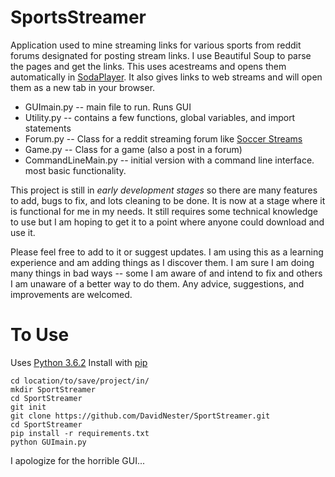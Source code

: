 #     SportsStreamer

Application used to mine streaming links for various sports from reddit forums designated for
posting stream links. I use Beautiful Soup to parse the pages and get the links. This uses
acestreams and opens them automatically in [SodaPlayer](https://www.sodaplayer.com/). It also
gives links to web streams and will open them as a new tab in your browser.

- GUImain.py -- main file to run. Runs GUI
- Utility.py -- contains a few functions, global variables, and import statements
- Forum.py -- Class for a reddit streaming forum like [Soccer Streams](https://www.reddit.com/r/soccerstreams/)
- Game.py -- Class for a game (also a post in a forum)
- CommandLineMain.py -- initial version with a command line interface. most basic functionality.

This project is still in *early development stages* so there are many features to add, bugs to
fix, and lots cleaning to be done. It is now at a stage where it is functional for me in my
needs. It still requires some technical knowledge to use but I am hoping to get it to a point
where anyone could download and use it.

Please feel free to add to it or suggest updates. I am using this as a learning experience
and am adding things as I discover them. I am sure I am doing many things in bad ways -- some I
am aware of and intend to fix and others I am unaware of a better way to do them. Any advice,
suggestions, and improvements are welcomed.

#     To Use
Uses [Python 3.6.2](https://www.python.org/downloads/release/python-362/)
Install with [pip](https://pip.pypa.io/en/stable/installing/#installing-with-get-pip-py) 
```
cd location/to/save/project/in/
mkdir SportStreamer
cd SportStreamer
git init
git clone https://github.com/DavidNester/SportStreamer.git
cd SportStreamer
pip install -r requirements.txt
python GUImain.py 
```

I apologize for the horrible GUI...
